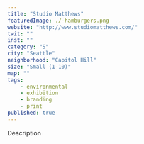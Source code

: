 ```yaml
---
title: "Studio Matthews"
featuredImage: ./-hamburgers.png
website: "http://www.studiomatthews.com/"
twit: ""
inst: ""
category: "S"
city: "Seattle"
neighborhood: "Capitol Hill"
size: "Small (1-10)"
map: ""
tags:
    - environmental
    - exhibition
    - branding
    - print
published: true
---
```


Description
